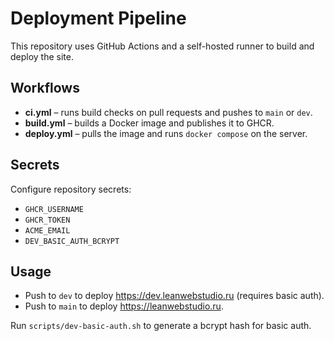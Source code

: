 # Deployment Pipeline

This repository uses GitHub Actions and a self-hosted runner to build and deploy the site.

## Workflows

- **ci.yml** – runs build checks on pull requests and pushes to `main` or `dev`.
- **build.yml** – builds a Docker image and publishes it to GHCR.
- **deploy.yml** – pulls the image and runs `docker compose` on the server.

## Secrets

Configure repository secrets:

- `GHCR_USERNAME`
- `GHCR_TOKEN`
- `ACME_EMAIL`
- `DEV_BASIC_AUTH_BCRYPT`

## Usage

- Push to `dev` to deploy https://dev.leanwebstudio.ru (requires basic auth).
- Push to `main` to deploy https://leanwebstudio.ru.

Run `scripts/dev-basic-auth.sh` to generate a bcrypt hash for basic auth.
